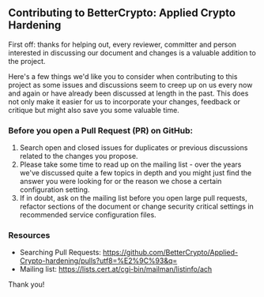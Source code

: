 ## Contributing to BetterCrypto: Applied Crypto Hardening

First off: thanks for helping out, every reviewer, committer and person
interested in discussing our document and changes is a valuable addition
to the project.

Here's a few things we'd like you to consider when contributing to this
project as some issues and discussions seem to creep up on us every now
and again or have already been discussed at length in the past. This
does not only make it easier for us to incorporate your changes,
feedback or critique but might also save you some valuable time.

### Before you open a Pull Request (PR) on GitHub:

1. Search open and closed issues for duplicates or previous discussions
   related to the changes you propose.
2. Please take some time to read up on the mailing list - over the years
   we've discussed quite a few topics in depth and you might just find
    the answer you were looking for or the reason we chose a certain
   configuration setting.
3. If in doubt, ask on the mailing list before you open large pull
   requests, refactor sections of the document or change security
   critical settings in recommended service configuration files.

### Resources

* Searching Pull Requests:
  https://github.com/BetterCrypto/Applied-Crypto-hardening/pulls?utf8=%E2%9C%93&q=
* Mailing list: https://lists.cert.at/cgi-bin/mailman/listinfo/ach


Thank you!

